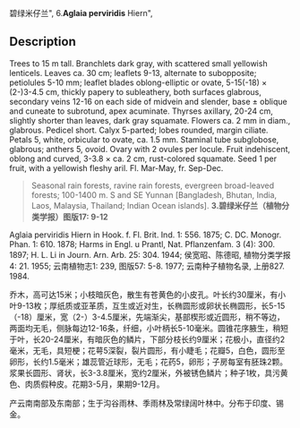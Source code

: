 碧绿米仔兰",
6.**Aglaia perviridis** Hiern",

## Description
Trees to 15 m tall. Branchlets dark gray, with scattered small yellowish lenticels. Leaves ca. 30 cm; leaflets 9-13, alternate to subopposite; petiolules 5-10 mm; leaflet blades oblong-elliptic or ovate, 5-15(-18) × (2-)3-4.5 cm, thickly papery to subleathery, both surfaces glabrous, secondary veins 12-16 on each side of midvein and slender, base ± oblique and cuneate to subrotund, apex acuminate. Thyrses axillary, 20-24 cm, slightly shorter than leaves, dark gray squamate. Flowers ca. 2 mm in diam., glabrous. Pedicel short. Calyx 5-parted; lobes rounded, margin ciliate. Petals 5, white, orbicular to ovate, ca. 1.5 mm. Staminal tube subglobose, glabrous; anthers 5, ovoid. Ovary with 2 ovules per locule. Fruit indehiscent, oblong and curved, 3-3.8 × ca. 2 cm, rust-colored squamate. Seed 1 per fruit, with a yellowish fleshy aril. Fl. Mar-May, fr. Sep-Dec.

> Seasonal rain forests, ravine rain forests, evergreen broad-leaved forests; 100-1400 m. S and SE Yunnan [Bangladesh, Bhutan, India, Laos, Malaysia, Thailand; Indian Ocean islands].
**3.碧绿米仔兰（植物分类学报）图版17: 9-12**

Aglaia perviridis Hiern in Hook. f. Fl. Brit. Ind. 1: 556. 1875; C. DC. Monogr. Phan. 1: 610. 1878; Harms in Engl. u Prantl, Nat. Pflanzenfam. 3 (4): 300. 1897; H. L. Li in Journ. Arn. Arb. 25: 304. 1944; 侯宽昭、陈德昭, 植物分类学报4: 21. 1955; 云南植物志1: 239, 图版57: 5-8. 1977; 云南种子植物名录, 上册827. 1984.

乔木，高可达15米；小枝暗灰色，散生有苍黄色的小皮孔。叶长约30厘米，有小叶9-13枚；厚纸质或亚革质，互生或近对生，长椭圆形或卵状长椭圆形，长5-15（-18）厘米，宽（2-）3-4.5厘米，先端渐尖，基部楔形或近圆形，稍不等边，两面均无毛，侧脉每边12-16条，纤细，小叶柄长5-10毫米。圆锥花序腋生，稍短于叶，长20-24厘米，有暗灰色的鳞片，下部分枝长约9厘米；花极小，直径约2毫米，无毛，具短梗；花萼5深裂，裂片圆形，有小睫毛；花瓣5，白色，圆形至卵形，长约1.5毫米；雄蕊管近球形，无毛；花药5，卵形；子房每室有胚珠2颗。浆果长圆形、肾状，长3-3.8厘米，宽约2厘米，外被锈色鳞片；种子1枚，具污黄色、肉质假种皮。花期3-5月，果期9-12月。

产云南南部及东南部；生于沟谷雨林、季雨林及常绿阔叶林中。分布于印度、锡金。
